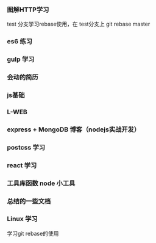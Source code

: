 ### 图解HTTP学习
test 分支学习rebase使用，在 test分支上 git rebase master


### es6 练习
### gulp 学习
### 会动的简历

### js基础
### L-WEB

### express + MongoDB 博客（nodejs实战开发）
### postcss 学习
### react 学习

### 工具库函数 node 小工具
### 总结的一些文档


### Linux 学习


学习git rebase的使用












